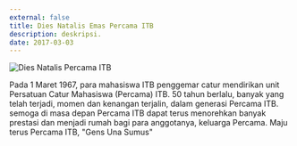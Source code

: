 ```yaml
---
external: false
title: Dies Natalis Emas Percama ITB
description: deskripsi.
date: 2017-03-03
---
```


![Dies Natalis Percama ITB](/public/images/Dies-Natalis-Percama-ITB.jpg)

Pada 1 Maret 1967, para mahasiswa ITB penggemar catur mendirikan unit Persatuan Catur Mahasiswa (Percama) ITB. 50 tahun berlalu, banyak yang telah terjadi, momen dan kenangan terjalin, dalam generasi Percama ITB. semoga di masa depan Percama ITB dapat terus menorehkan banyak prestasi dan menjadi rumah bagi para anggotanya, keluarga Percama.
Maju terus Percama ITB, "Gens Una Sumus"
